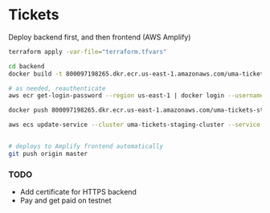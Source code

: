 # Tickets

Deploy backend first, and then frontend (AWS Amplify)

```sh
terraform apply -var-file="terraform.tfvars"

cd backend
docker build -t 800097198265.dkr.ecr.us-east-1.amazonaws.com/uma-tickets-staging/backend:latest .

# as needed, reauthenticate
aws ecr get-login-password --region us-east-1 | docker login --username AWS --password-stdin 800097198265.dkr.ecr.us-east-1.amazonaws.com

docker push 800097198265.dkr.ecr.us-east-1.amazonaws.com/uma-tickets-staging/backend:latest

aws ecs update-service --cluster uma-tickets-staging-cluster --service uma-tickets-staging-backend --force-new-deployment --region us-east-1


# deploys to Amplify frontend automatically
git push origin master
```

### TODO
- Add certificate for HTTPS backend
- Pay and get paid on testnet
